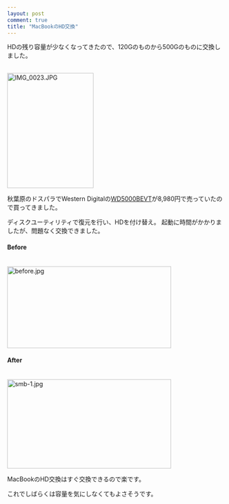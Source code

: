 ```yaml
---
layout: post
comment: true
title: "MacBookのHD交換"
---
```

<p>HDの残り容量が少なくなってきたので、120Gのものから500Gのものに交換しました。</p>
<p>
	<br />
	<img src="http://img.seiji.me/blog/2008/12/img-0023.jpg" alt="IMG_0023.JPG" border="0" width="200" height="266" />
	<br />
</p>
<!--more--><p>
秋葉原のドスパラでWestern Digitalの<a href="http://www.wdc.com/jp/products/Products.asp?DriveID=506">WD5000BEVT</a>が8,980円で売っていたので買ってきました。
</p>

<p>ディスクユーティリティで復元を行い、HDを付け替え。
起動に時間がかかりましたが、問題なく交換できました。</p>

<h4>Before</h4>
<p>

<br />
<img src="http://img.seiji.me/blog/2008/12/before.jpg" alt="before.jpg" border="0" width="380" height="189" />
<br />

</p>

<h4>After</h4>
<p>
<br />
<img src="http://img.seiji.me/blog/2008/12/smb-1.jpg" alt="smb-1.jpg" border="0" width="380" height="206" />
<br />

</p>

<p>MacBookのHD交換はすぐ交換できるので楽です。</p>
<p>これでしばらくは容量を気にしなくてもよさそうです。</p>
